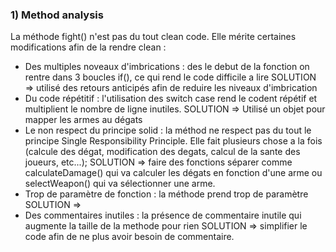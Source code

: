 ### 1) Method analysis

La méthode fight() n'est pas du tout clean code. Elle mérite certaines modifications afin de la rendre clean :
- Des multiples noveaux d'imbrications : des le debut de la fonction on rentre dans 3 boucles if(), ce qui rend le code difficile a lire
SOLUTION => utilisé des retours anticipés afin de reduire les niveaux d'imbrication
- Du code répétitif : l'utilisation des switch case rend le codent répétif et multiplient le nombre de ligne inutiles.
SOLUTION => Utilisé un objet pour mapper les armes au dégats
- Le non respect du principe solid : la méthod ne respect pas du tout le principe Single Responsibility Principle. Elle fait plusieurs chose a la fois (calcule des dégat, modification des degats, calcul de la sante des joueurs, etc...);
SOLUTION => faire des fonctions séparer comme calculateDamage() qui va calculer les dégats en fonction d'une arme ou selectWeapon() qui va sélectionner une arme.
- Trop de paramètre de fonction : la méthode prend trop de paramètre
SOLUTION => 
- Des commentaires inutiles : la présence de commentaire inutile qui augmente la taille de la methode pour rien 
SOLUTION => simplifier le code afin de ne plus avoir besoin de commentaire.